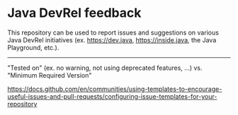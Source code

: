 # Java DevRel feedback

This repository can be used to report issues and suggestions on various Java DevRel initiatives (ex. https://dev.java, https://inside.java, the Java Playground, etc.).

-------

"Tested on" (ex. no warning, not using deprecated features, ...) vs. "Minimum Required Version"

https://docs.github.com/en/communities/using-templates-to-encourage-useful-issues-and-pull-requests/configuring-issue-templates-for-your-repository


